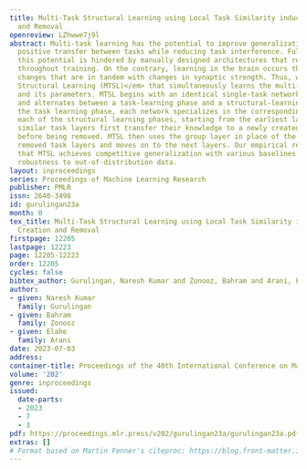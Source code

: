 ```yaml
---
title: Multi-Task Structural Learning using Local Task Similarity induced Neuron Creation
  and Removal
openreview: LZhwwe7j9l
abstract: Multi-task learning has the potential to improve generalization by maximizing
  positive transfer between tasks while reducing task interference. Fully achieving
  this potential is hindered by manually designed architectures that remain static
  throughout training. On the contrary, learning in the brain occurs through structural
  changes that are in tandem with changes in synaptic strength. Thus, we propose <em>Multi-Task
  Structural Learning (MTSL)</em> that simultaneously learns the multi-task architecture
  and its parameters. MTSL begins with an identical single-task network for each task
  and alternates between a task-learning phase and a structural-learning phase. In
  the task learning phase, each network specializes in the corresponding task. In
  each of the structural learning phases, starting from the earliest layer, locally
  similar task layers first transfer their knowledge to a newly created group layer
  before being removed. MTSL then uses the group layer in place of the corresponding
  removed task layers and moves on to the next layers. Our empirical results show
  that MTSL achieves competitive generalization with various baselines and improves
  robustness to out-of-distribution data.
layout: inproceedings
series: Proceedings of Machine Learning Research
publisher: PMLR
issn: 2640-3498
id: gurulingan23a
month: 0
tex_title: Multi-Task Structural Learning using Local Task Similarity induced Neuron
  Creation and Removal
firstpage: 12205
lastpage: 12223
page: 12205-12223
order: 12205
cycles: false
bibtex_author: Gurulingan, Naresh Kumar and Zonooz, Bahram and Arani, Elahe
author:
- given: Naresh Kumar
  family: Gurulingan
- given: Bahram
  family: Zonooz
- given: Elahe
  family: Arani
date: 2023-07-03
address: 
container-title: Proceedings of the 40th International Conference on Machine Learning
volume: '202'
genre: inproceedings
issued:
  date-parts:
  - 2023
  - 7
  - 3
pdf: https://proceedings.mlr.press/v202/gurulingan23a/gurulingan23a.pdf
extras: []
# Format based on Martin Fenner's citeproc: https://blog.front-matter.io/posts/citeproc-yaml-for-bibliographies/
---
```

